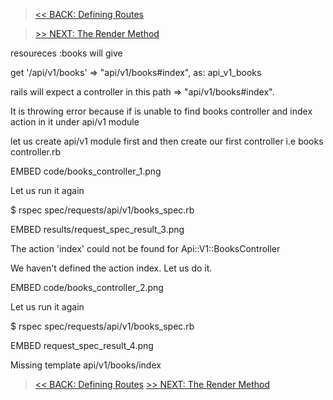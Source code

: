 > [<< BACK: Defining Routes](step-6-first-route.md)

> [>> NEXT: The Render Method](step-8-understanding-the-render-method.md)

resoureces :books will give

get     '/api/v1/books'           => "api/v1/books#index",    as: api_v1_books

rails will expect a controller in this path => "api/v1/books#index".

It is throwing error because if is unable to find books controller and index action in it under api/v1 module

let us create api/v1 module first and then create our first controller i.e books controller.rb

EMBED code/books_controller_1.png

Let us run it again

$ rspec spec/requests/api/v1/books_spec.rb

EMBED results/request_spec_result_3.png

The action 'index' could not be found for Api::V1::BooksController

We haven't defined the action index.
Let us do it.

EMBED code/books_controller_2.png

Let us run it again

$ rspec spec/requests/api/v1/books_spec.rb

EMBED request_spec_result_4.png

Missing template api/v1/books/index

> [<< BACK: Defining Routes](step-6-first-route.md)
> [>> NEXT: The Render Method](step-8-understanding-the-render-method.md)


